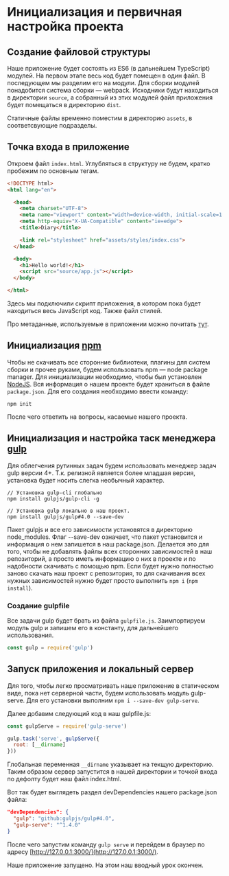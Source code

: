 # Инициализация и первичная настройка проекта

## Создание файловой структуры

Наше приложение будет состоять из ES6 (в дальнейшем TypeScript) модулей. На первом этапе весь код будет помещен в один файл. В последующем мы разделим его на модули. Для сборки модулей понадобится система сборки — webpack. Исходники будут находиться в директории `source`, а собранный из этих модулей файл приложения будет помещаться в директорию `dist`.

Статичные файлы временно поместим в директорию `assets`, в соответсвующие подразделы.

## Точка входа в приложение

Откроем файл `index.html`. Углубляться в структуру не будем, кратко пробежим по основным тегам.

```html
<!DOCTYPE html>
<html lang="en">

  <head>
    <meta charset="UTF-8">
    <meta name="viewport" content="width=device-width, initial-scale=1.0">
    <meta http-equiv="X-UA-Compatible" content="ie=edge">
    <title>Diary</title>

    <link rel="stylesheet" href="assets/styles/index.css">
  </head>

  <body>
    <h1>Hello world!</h1>
    <script src="source/app.js"></script>
  </body>

</html>
```

Здесь мы подключили скрипт приложения, в котором пока будет находиться весь JavaScript код. Также файл стилей.

Про метаданные, используемые в приложении можно почитать [тут](https://tproger.ru/translations/meta-tags-2017/).

## Инициализация [npm](https://www.npmjs.com/)

Чтобы не скачивать все сторонние библиотеки, плагины для систем сборки и прочее руками, будем использовать npm — node package manager.
Для инициализации необходимо, чтобы был установлен [NodeJS](https://nodejs.org/en/).
Вся информация о нашем проекте будет храниться в файле `package.json`. Для его создания необходимо ввести команду:

```ShellSession
npm init
```

После чего ответить на вопросы, касаемые нашего проекта.

## Инициализация и настройка таск менеджера [gulp](https://gulpjs.com/)

Для облегчения рутинных задач будем использовать менеджер задач gulp версии 4+.
Т.к. релизной является более младшая версия, установка будет носить слегка необычный характер.

```ShellSession
// Установка gulp-cli глобально
npm install gulpjs/gulp-cli -g

// Установка gulp локально в наш проект.
npm install gulpjs/gulp#4.0 --save-dev
```

Пакет gulpjs и все его зависимости установятся в директорию node_modules.
Флаг --save-dev означает, что пакет установится и информация о нем запишется в наш package.json. Делается это для того, чтобы не добавлять файлы всех сторонних зависимостей в наш репозиторий, а просто иметь информацию о них в проекте и по надобности скачивать с помощью npm. Если будет нужно полностью заново скачать наш проект с репозитория, то для скачивания всех нужных зависимостей нужно будет просто выполнить `npm i` (`npm install`).

### Создание gulpfile

Все задачи gulp будет брать из файла `gulpfile.js`. Заимпортируем модуль gulp и запишем его в константу, для дальнейшего использования.

```JavaScript
const gulp = require('gulp')
```

## Запуск приложения и локальный сервер

Для того, чтобы легко просматривать наше приложение в статическом виде, пока нет серверной части, будем использовать модуль gulp-serve. Для его установки выполним `npm i --save-dev gulp-serve`.

Далее добавим следующий код в наш gulpfile.js:

```JavaScript
const gulpServe = require('gulp-serve')

gulp.task('serve', gulpServe({
  root: [__dirname]
}))
```

Глобальная переменная `__dirname` указывает на текщую директорию. Таким образом сервер запустится в нашей директории и точкой входа по дефолту будет наш файл index.html.

Вот так будет выглядеть раздел devDependencies нашего package.json файла:

```JSON
"devDependencies": {
  "gulp": "github:gulpjs/gulp#4.0",
  "gulp-serve": "^1.4.0"
}
```

После чего запустим команду `gulp serve` и перейдем в браузер по адресу [http://127.0.0.1:3000/](http://127.0.0.1:3000/).

Наше приложение запущено. На этом наш вводный урок окончен.
